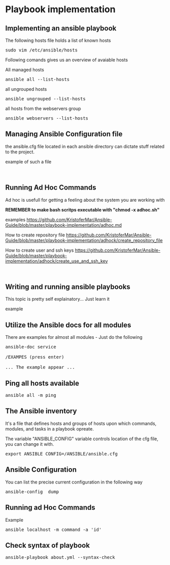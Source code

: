 # Playbook implementation

## Implementing an ansible playbook
The following hosts file holds a list of known hosts
<pre>
sudo vim /etc/ansible/hosts
</pre>

Following comands gives us an overview of avaiable hosts 

All managed hosts
<pre>
ansible all --list-hosts
</pre>

all ungrouped hosts
<pre>
ansible ungrouped --list-hosts
</pre>

all hosts from the webservers group
<pre>
ansible webservers --list-hosts
</pre>


## Managing Ansible Configuration file
the ansible.cfg file located in each ansible directory can dictate stuff related to the project.

example of such a file

<br>

## Running Ad Hoc Commands
Ad hoc is usefull for getting a feeling about the system you are working with

<b>REMEMBER to make bash scritps executable with "chmod -x adhoc.sh"</b>

examples
https://github.com/KristoferMar/Ansible-Guide/blob/master/playbook-implementation/adhoc.md

How to create repository file
https://github.com/KristoferMar/Ansible-Guide/blob/master/playbook-implementation/adhock/create_repository_file 

How to create user and ssh keys
https://github.com/KristoferMar/Ansible-Guide/blob/master/playbook-implementation/adhock/create_use_and_ssh_key

<br>

## Writing and running ansible playbooks
This topic is pretty self explainatory... Just learn it

example




## Utilize the Ansible docs for all modules
There are examples for almost all modules - Just do the following
<pre>
ansible-doc service

/EXAMPES (press enter)

... The example appear ...
</pre> 


## Ping all hosts available
<pre>
ansible all -m ping
</pre>


## The Ansible inventory
It's a file that defines hosts and groups of hosts upon which commands, modules, and tasks in a playbook opreate. 

The variable "ANSIBLE_CONFIG" variable controls location of the cfg file, you can change it with.
<pre>
export ANSIBLE_CONFIG=/ANSIBLE/ansible.cfg
</pre>

## Ansible Configuration
You can list the precise current configuration in the following way
<pre>
ansible-config  dump
</pre>

## Running ad Hoc Commands
Example
<pre>
ansible localhost -m command -a 'id'
</pre>

## Check syntax of playbook
<pre>
ansible-playbook about.yml --syntax-check
</pre>
